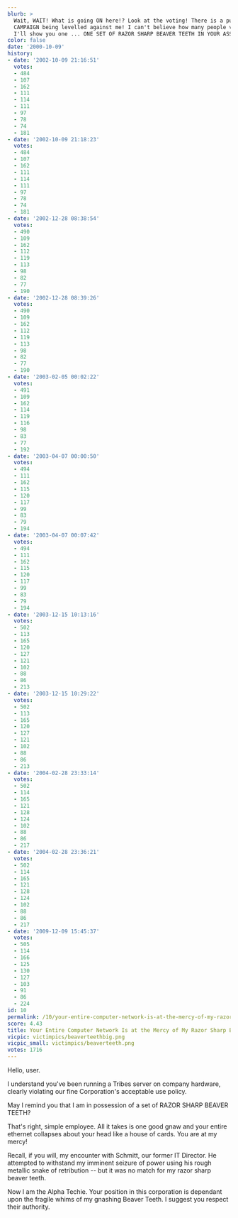 ```yaml
---
blurb: >
  Wait, WAIT! What is going ON here!? Look at the voting! There is a purposeful SMEAR
  CAMPAIGN being levelled against me! I can't believe how many people voted "1." One?
  I'll show you one ... ONE SET OF RAZOR SHARP BEAVER TEETH IN YOUR ASS!!
color: false
date: '2000-10-09'
history:
- date: '2002-10-09 21:16:51'
  votes:
  - 484
  - 107
  - 162
  - 111
  - 114
  - 111
  - 97
  - 78
  - 74
  - 181
- date: '2002-10-09 21:18:23'
  votes:
  - 484
  - 107
  - 162
  - 111
  - 114
  - 111
  - 97
  - 78
  - 74
  - 181
- date: '2002-12-28 08:38:54'
  votes:
  - 490
  - 109
  - 162
  - 112
  - 119
  - 113
  - 98
  - 82
  - 77
  - 190
- date: '2002-12-28 08:39:26'
  votes:
  - 490
  - 109
  - 162
  - 112
  - 119
  - 113
  - 98
  - 82
  - 77
  - 190
- date: '2003-02-05 00:02:22'
  votes:
  - 491
  - 109
  - 162
  - 114
  - 119
  - 116
  - 98
  - 83
  - 77
  - 192
- date: '2003-04-07 00:00:50'
  votes:
  - 494
  - 111
  - 162
  - 115
  - 120
  - 117
  - 99
  - 83
  - 79
  - 194
- date: '2003-04-07 00:07:42'
  votes:
  - 494
  - 111
  - 162
  - 115
  - 120
  - 117
  - 99
  - 83
  - 79
  - 194
- date: '2003-12-15 10:13:16'
  votes:
  - 502
  - 113
  - 165
  - 120
  - 127
  - 121
  - 102
  - 88
  - 86
  - 213
- date: '2003-12-15 10:29:22'
  votes:
  - 502
  - 113
  - 165
  - 120
  - 127
  - 121
  - 102
  - 88
  - 86
  - 213
- date: '2004-02-28 23:33:14'
  votes:
  - 502
  - 114
  - 165
  - 121
  - 128
  - 124
  - 102
  - 88
  - 86
  - 217
- date: '2004-02-28 23:36:21'
  votes:
  - 502
  - 114
  - 165
  - 121
  - 128
  - 124
  - 102
  - 88
  - 86
  - 217
- date: '2009-12-09 15:45:37'
  votes:
  - 505
  - 114
  - 166
  - 125
  - 130
  - 127
  - 103
  - 91
  - 86
  - 224
id: 10
permalink: /10/your-entire-computer-network-is-at-the-mercy-of-my-razor-sharp-beaver-teeth/
score: 4.43
title: Your Entire Computer Network Is at the Mercy of My Razor Sharp Beaver Teeth
vicpic: victimpics/beaverteethbig.png
vicpic_small: victimpics/beaverteeth.png
votes: 1716
---
```


Hello, user.

I understand you've been running a Tribes server on company hardware,
clearly violating our fine Corporation's acceptable use policy.

May I remind you that I am in possession of a set of RAZOR SHARP BEAVER
TEETH?

That's right, simple employee. All it takes is one good gnaw and your
entire ethernet collapses about your head like a house of cards. You are
at my mercy!

Recall, if you will, my encounter with Schmitt, our former IT Director.
He attempted to withstand my imminent seizure of power using his rough
metallic snake of retribution -- but it was no match for my razor sharp
beaver teeth.

Now I am the Alpha Techie. Your position in this corporation is
dependant upon the fragile whims of my gnashing Beaver Teeth. I suggest
you respect their authority.